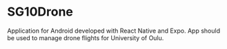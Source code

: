 # SG10Drone
Application for Android developed with React Native and Expo. App should be used to manage drone flights for University of Oulu.
